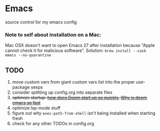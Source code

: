# Emacs
source control for my emacs config

### Note to self about installation on a Mac:
Mac OSX doesn't want to open Emacs 27 after installation because "Apple cannot check it for malicious software". Solution: `brew install --cask emacs --no-quarantine`

## TODO
1. move custom vars from giant custom vars list into the proper use-package sexps
1. consider splitting up config.org into separate files
1. ~~optimize startup: [how does Doom start up so quickly](https://github.com/hlissner/doom-emacs/blob/develop/docs/faq.org#how-does-doom-start-up-so-quickly), [Why is doom emacs so fast](https://github.com/hlissner/doom-emacs/issues/310)~~
1. optimize lsp-mode stuff
1. figure out why `exec-path-from-shell` isn't being installed when starting fresh
1. check for any other TODOs in config.org
